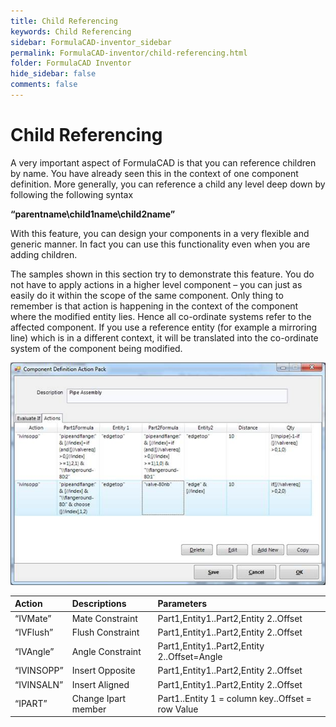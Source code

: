 ```yaml
---
title: Child Referencing
keywords: Child Referencing
sidebar: FormulaCAD-inventor_sidebar
permalink: FormulaCAD-inventor/child-referencing.html
folder: FormulaCAD Inventor
hide_sidebar: false
comments: false
---
```


# Child Referencing



A very important aspect of FormulaCAD is that you can reference children by name. You have already seen this in the context of one component definition. More generally, you can reference a child any level deep down by following the following syntax

**“parentname\\child1name\\child2name”**

With this feature, you can design your components in a very flexible and generic manner. In fact you can use this functionality even when you are adding children.

The samples shown in this section try to demonstrate this feature. You do not have to apply actions in a higher level component – you can just as easily do it within the scope of the same component. Only thing to remember is that action is happening in the context of the component where the modified entity lies. Hence all co-ordinate systems refer to the affected component. If you use a reference entity (for example a mirroring line) which is in a different context, it will be translated into the co-ordinate system of the component being modified.


![](/images/child-referencing.jpg)

|Action|Descriptions|Parameters|
|:-----|:-----------|:---------|
“IVMate”|Mate Constraint|Part1,Entity1..Part2,Entity 2..Offset|
|“IVFlush”|Flush Constraint|Part1,Entity1..Part2,Entity 2..Offset|
|“IVAngle”|Angle Constraint|Part1,Entity1..Part2,Entity 2..Offset=Angle|
|“IVINSOPP”|Insert Opposite|Part1,Entity1..Part2,Entity 2..Offset|
|“IVINSALN”|Insert Aligned|Part1,Entity1..Part2,Entity 2..Offset|
|“IPART”|Change Ipart member|Part1..Entity 1 = column key..Offset = row Value|
